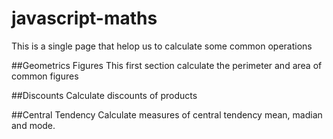 # javascript-maths

This is a single page that helop us to calculate some common operations

##Geometrics Figures
This first section calculate the perimeter and area of common figures

##Discounts
Calculate discounts of products

##Central Tendency
Calculate measures of central tendency
mean, madian and mode.